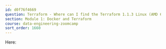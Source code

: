 ```yaml
---
id: d0f76f4669
question: Terraform - Where can I find the Terraform 1.1.3 Linux (AMD 64)?
section: Module 1: Docker and Terraform
course: data-engineering-zoomcamp
sort_order: 1660
---
```


Here:

